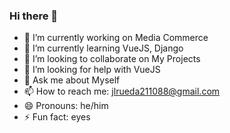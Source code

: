 ### Hi there 👋

- 🔭 I’m currently working on Media Commerce
- 🌱 I’m currently learning VueJS, Django
- 👯 I’m looking to collaborate on My Projects
- 🤔 I’m looking for help with VueJS
- 💬 Ask me about Myself
- 📫 How to reach me: jlrueda211088@gmail.com
- 😄 Pronouns: he/him
- ⚡ Fun fact: eyes

